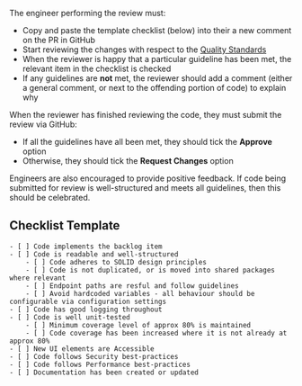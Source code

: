 The engineer performing the review must:

* Copy and paste the template checklist (below) into their a new comment on the PR in GitHub
* Start reviewing the changes with respect to the [Quality Standards](/Platform-Development-Playbook/Engineering/Quality-Standards)
* When the reviewer is happy that a particular guideline has been met, the relevant item in the checklist is checked
* If any guidelines are **not** met, the reviewer should add a comment (either a general comment, or next to the offending portion of code) to explain why

When the reviewer has finished reviewing the code, they must submit the review via GitHub:
* If all the guidelines have all been met, they should tick the **Approve** option
* Otherwise, they should tick the **Request Changes** option

Engineers are also encouraged to provide positive feedback. If code being submitted for review is well-structured and meets all guidelines, then this should be celebrated.

## Checklist Template

```
- [ ] Code implements the backlog item
- [ ] Code is readable and well-structured
    - [ ] Code adheres to SOLID design principles
    - [ ] Code is not duplicated, or is moved into shared packages where relevant
    - [ ] Endpoint paths are resful and follow guidelines
    - [ ] Avoid hardcoded variables - all behaviour should be configurable via configuration settings
- [ ] Code has good logging throughout
- [ ] Code is well unit-tested
    - [ ] Minimum coverage level of approx 80% is maintained
    - [ ] Code coverage has been increased where it is not already at approx 80%
- [ ] New UI elements are Accessible
- [ ] Code follows Security best-practices
- [ ] Code follows Performance best-practices
- [ ] Documentation has been created or updated
```
